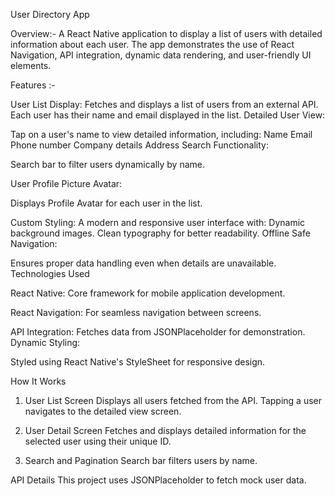 User Directory App

Overview:-
A React Native application to display a list of users with detailed information about each user. The app demonstrates the use of React Navigation, API integration, dynamic data rendering, and user-friendly UI elements.

Features :-

User List Display:
Fetches and displays a list of users from an external API.
Each user has their name and email displayed in the list.
Detailed User View:

Tap on a user's name to view detailed information, including:
Name
Email
Phone number
Company details
Address
Search Functionality:

Search bar to filter users dynamically by name.

User Profile Picture Avatar:

Displays Profile Avatar for each user in the list.

Custom Styling:
A modern and responsive user interface with:
Dynamic background images.
Clean typography for better readability.
Offline Safe Navigation:

Ensures proper data handling even when details are unavailable.
Technologies Used

React Native:
Core framework for mobile application development.

React Navigation:
For seamless navigation between screens.

API Integration:
Fetches data from JSONPlaceholder for demonstration.
Dynamic Styling:

Styled using React Native's StyleSheet for responsive design.

How It Works
1. User List Screen
Displays all users fetched from the API.
Tapping a user navigates to the detailed view screen.

2. User Detail Screen
Fetches and displays detailed information for the selected user using their unique ID.

3. Search and Pagination
Search bar filters users by name.

API Details
This project uses JSONPlaceholder to fetch mock user data.